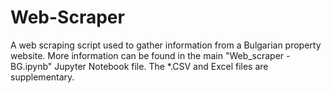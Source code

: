 # Web-Scraper
A web scraping script used to gather information from a Bulgarian property website.
More information can be found in the main "Web_scraper - BG.ipynb" Jupyter Notebook file.
The *.CSV and Excel files are supplementary. 
